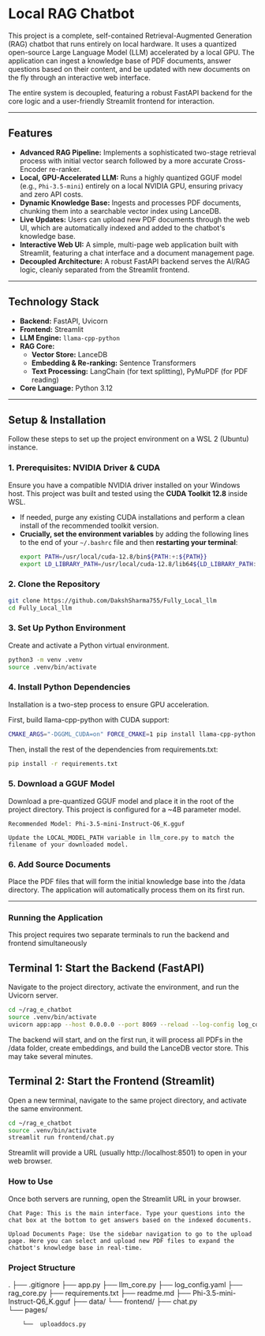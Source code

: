 # Local RAG Chatbot

This project is a complete, self-contained Retrieval-Augmented Generation (RAG) chatbot that runs entirely on local hardware. It uses a quantized open-source Large Language Model (LLM) accelerated by a local GPU. The application can ingest a knowledge base of PDF documents, answer questions based on their content, and be updated with new documents on the fly through an interactive web interface.

The entire system is decoupled, featuring a robust FastAPI backend for the core logic and a user-friendly Streamlit frontend for interaction.



---
## Features

* **Advanced RAG Pipeline:** Implements a sophisticated two-stage retrieval process with initial vector search followed by a more accurate Cross-Encoder re-ranker.
* **Local, GPU-Accelerated LLM:** Runs a highly quantized GGUF model (e.g., `Phi-3.5-mini`) entirely on a local NVIDIA GPU, ensuring privacy and zero API costs.
* **Dynamic Knowledge Base:** Ingests and processes PDF documents, chunking them into a searchable vector index using LanceDB.
* **Live Updates:** Users can upload new PDF documents through the web UI, which are automatically indexed and added to the chatbot's knowledge base.
* **Interactive Web UI:** A simple, multi-page web application built with Streamlit, featuring a chat interface and a document management page.
* **Decoupled Architecture:** A robust FastAPI backend serves the AI/RAG logic, cleanly separated from the Streamlit frontend.

---
## Technology Stack

* **Backend:** FastAPI, Uvicorn
* **Frontend:** Streamlit
* **LLM Engine:** `llama-cpp-python`
* **RAG Core:**
    * **Vector Store:** LanceDB
    * **Embedding & Re-ranking:** Sentence Transformers
    * **Text Processing:** LangChain (for text splitting), PyMuPDF (for PDF reading)
* **Core Language:** Python 3.12

---
## Setup & Installation

Follow these steps to set up the project environment on a WSL 2 (Ubuntu) instance.

### 1. Prerequisites: NVIDIA Driver & CUDA
Ensure you have a compatible NVIDIA driver installed on your Windows host. This project was built and tested using the **CUDA Toolkit 12.8** inside WSL.

* If needed, purge any existing CUDA installations and perform a clean install of the recommended toolkit version.
* **Crucially, set the environment variables** by adding the following lines to the end of your `~/.bashrc` file and then **restarting your terminal**:
    ```bash
    export PATH=/usr/local/cuda-12.8/bin${PATH:+:${PATH}}
    export LD_LIBRARY_PATH=/usr/local/cuda-12.8/lib64${LD_LIBRARY_PATH:+:${LD_LIBRARY_PATH}}
    ```

### 2. Clone the Repository
```bash
git clone https://github.com/DakshSharma755/Fully_Local_llm
cd Fully_Local_llm
```

### 3. Set Up Python Environment

Create and activate a Python virtual environment.
```bash 
python3 -m venv .venv
source .venv/bin/activate
```

### 4. Install Python Dependencies

Installation is a two-step process to ensure GPU acceleration.

First, build llama-cpp-python with CUDA support:
```bash
CMAKE_ARGS="-DGGML_CUDA=on" FORCE_CMAKE=1 pip install llama-cpp-python
```
Then, install the rest of the dependencies from requirements.txt:
```bash
pip install -r requirements.txt
```

### 5. Download a GGUF Model

Download a pre-quantized GGUF model and place it in the root of the project directory. This project is configured for a ~4B parameter model.

    Recommended Model: Phi-3.5-mini-Instruct-Q6_K.gguf

    Update the LOCAL_MODEL_PATH variable in llm_core.py to match the filename of your downloaded model.

### 6. Add Source Documents

Place the PDF files that will form the initial knowledge base into the /data directory. The application will automatically process them on its first run.

---
### Running the Application

This project requires two separate terminals to run the backend and frontend simultaneously

## Terminal 1: Start the Backend (FastAPI)

Navigate to the project directory, activate the environment, and run the Uvicorn server.

```bash
cd ~/rag_e_chatbot
source .venv/bin/activate
uvicorn app:app --host 0.0.0.0 --port 8069 --reload --log-config log_config.yaml
```
The backend will start, and on the first run, it will process all PDFs in the /data folder, create embeddings, and build the LanceDB vector store. This may take several minutes.

## Terminal 2: Start the Frontend (Streamlit)

Open a new terminal, navigate to the same project directory, and activate the same environment.
```bash
cd ~/rag_e_chatbot
source .venv/bin/activate
streamlit run frontend/chat.py
```
Streamlit will provide a URL (usually http://localhost:8501) to open in your web browser.

### How to Use

Once both servers are running, open the Streamlit URL in your browser.

    Chat Page: This is the main interface. Type your questions into the chat box at the bottom to get answers based on the indexed documents.

    Upload Documents Page: Use the sidebar navigation to go to the upload page. Here you can select and upload new PDF files to expand the chatbot's knowledge base in real-time.


### Project Structure

.
├──  .gitignore
├──  app.py
├──  llm_core.py
├──  log_config.yaml
├──  rag_core.py
├──  requirements.txt
├──  readme.md
├──  Phi-3.5-mini-Instruct-Q6_K.gguf
├──  data/
└──  frontend/
    ├──  chat.py              
    └──  pages/

        └──  uploaddocs.py
